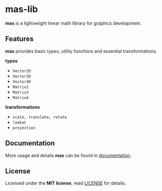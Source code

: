 # mas-lib
**mas** is a lightweight linear math library for graphics development.

## Features
**mas** provides basic types, utility functions and essential transformations.

**types**

- `Vector2D`
- `Vector3D`
- `Vector4D`
- `Matrix2`
- `Matrix3`
- `Matrix4`

**transformations**
- `scale, translate, rotate`
- `lookat`
- `projection`

## Documentation
More usage and details **mas** can be found in [documentation]().

## License
Licensed under the **MIT license**, read [LICENSE](LICENSE) for details.